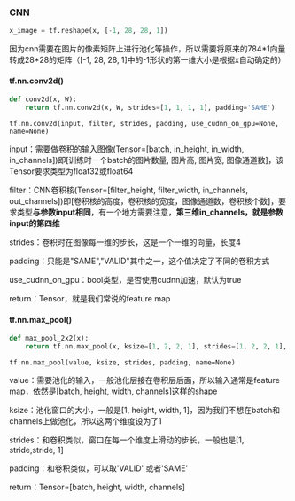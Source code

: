 ### CNN

```python
x_image = tf.reshape(x, [-1, 28, 28, 1])
```

因为cnn需要在图片的像素矩阵上进行池化等操作，所以需要将原来的784\*1向量转成28\*28的矩阵（[-1, 28, 28, 1]中的-1形状的第一维大小是根据x自动确定的）

#### tf.nn.conv2d()

```python
def conv2d(x, W):
    return tf.nn.conv2d(x, W, strides=[1, 1, 1, 1], padding='SAME')
```

 `tf.nn.conv2d(input, filter, strides, padding, use_cudnn_on_gpu=None, name=None)`

input：需要做卷积的输入图像(Tensor=[batch, in_height, in_width, in_channels])即[训练时一个batch的图片数量, 图片高, 图片宽, 图像通道数]，该Tensor要求类型为float32或float64

filter：CNN卷积核(Tensor=[filter_height, filter_width, in_channels, out_channels])即[卷积核的高度，卷积核的宽度，图像通道数，卷积核个数]，要求类型**与参数input相同**，有一个地方需要注意，**第三维in_channels，就是参数input的第四维**

strides：卷积时在图像每一维的步长，这是一个一维的向量，长度4

padding：只能是"SAME","VALID"其中之一，这个值决定了不同的卷积方式

use_cudnn_on_gpu：bool类型，是否使用cudnn加速，默认为true

return：Tensor，就是我们常说的feature map

#### tf.nn.max_pool()

```python
def max_pool_2x2(x):
    return tf.nn.max_pool(x, ksize=[1, 2, 2, 1], strides=[1, 2, 2, 1], padding='SAME')
```

`tf.nn.max_pool(value, ksize, strides, padding, name=None)`

value：需要池化的输入，一般池化层接在卷积层后面，所以输入通常是feature map，依然是[batch, height, width, channels]这样的shape

ksize：池化窗口的大小，一般是[1, height, width, 1]，因为我们不想在batch和channels上做池化，所以这两个维度设为了1

strides：和卷积类似，窗口在每一个维度上滑动的步长，一般也是[1, stride,stride, 1]

padding：和卷积类似，可以取'VALID' 或者'SAME'

return：Tensor=[batch, height, width, channels]
